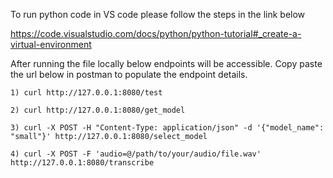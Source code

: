 To run python code in VS code please follow the steps in the link below

https://code.visualstudio.com/docs/python/python-tutorial#_create-a-virtual-environment

After running the file locally below endpoints will be accessible. Copy paste the url below in postman to populate the endpoint details.

    1) curl http://127.0.0.1:8080/test
    
    2) curl http://127.0.0.1:8080/get_model
    
    3) curl -X POST -H "Content-Type: application/json" -d '{"model_name": "small"}' http://127.0.0.1:8080/select_model
    
    4) curl -X POST -F 'audio=@/path/to/your/audio/file.wav' http://127.0.0.1:8080/transcribe
